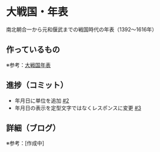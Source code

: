 # 大戦国・年表

南北朝合一から元和偃武までの戦国時代の年表（1392〜1616年）

## 作っているもの

※参考：[大戦国年表](https://dai-sengoku-nenpyo.vercel.app/)

## 進捗（コミット）

- 年月日に単位を追加 [#2](https://github.com/ryo-i/dai-sengoku-nenpyo/issues/2)
- 年月日の表示を定型文字ではなくレスポンスに変更 [#3](https://github.com/ryo-i/dai-sengoku-nenpyo/issues/3)

## 詳細（ブログ）

※参考：[作成中]